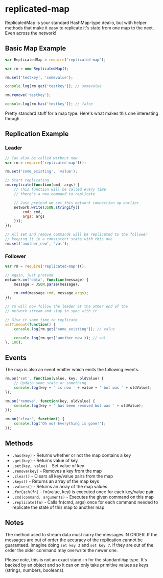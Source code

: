 # replicated-map

ReplicatedMap is your standard HashMap-type dealio, but with helper methods that make it easy to replicate it's state from one map to the next. Even across the network!


## Basic Map Example

```javascript
var ReplicatedMap = require('replicated-map');

var rm = new ReplicatedMap();

rm.set('testkey', 'somevalue');

console.log(rm.get('testkey')); // somevalue

rm.remove('testkey');

console.log(rm.has('testkey')); // false
```

Pretty standard stuff for a map type. Here's what makes this one interesting though.


## Replication Example

### Leader

```javascript
// Can also be called without new
var rm = require('replicated-map')();

rm.set('some_existing', 'value');

// Start replicating
rm.replicate(function(cmd, args) {
	// This function will be called every time
	// there's a new command to replicate

	// Just pretend we set this network connection up earlier
	network.write(JSON.stringify({
		cmd: cmd,
		args: args
	}));
});

// All set and remove commands will be replicated to the follower
// keeping it in a consistent state with this one
rm.set('another_new', 'val');
```

### Follower

```javascript
var rm = require('replicated-map')();

// Again, just pretend
network.on('data', function(message) {
	message = JSON.parse(message);

	rm.cmd(message.cmd, message.args);
});

// rm will now follow the leader at the other end of the
// network stream and stay in sync with it

// Give it some time to replicate
setTimeout(function() {
	console.log(rm.get('some_existing')); // value

	console.log(rm.get('another_new')); // val
}, 100);
```


## Events

The map is also an event emitter which emits the following events.

```javascript
rm.on('set', function(value, key, oldValue) {
	// Update some state or something
	console.log(key + ' is now ' + value + ' but was ' + oldValue);
});

rm.on('remove', function(key, oldValue) {
	console.log(key + ' has been removed but was ' + oldValue);
});

rm.on('clear', function() {
	console.log('Oh no! Everything is gone!');
});
```

## Methods

* `.has(key)` - Returns whether or not the map contains a key
* `.get(key)` - Returns value of key
* `.set(key, value)` - Set value of key
* `.remove(key)` - Removes a key from the map
* `.clear()` - Clears all key/value pairs from the map
* `.keys()` - Returns an array of the map keys
* `.values()` - Returns an array of the map values
* `.forEach(fn)` - fn(value, key) is executed once for each key/value pair
* `.cmd(command, arguments)` - Executes the given command on this map
* `.replicate(fn)` - Calls fn(cmd, args) once for each command needed to replicate the state of this map to another map



## Notes

The method used to stream data must carry the messages IN ORDER. If the messages are out of order the accuracy of the replication cannot be guaranteed. Imagine doing `set key 3` and `set key 7`. If they are out of the order the older command may overwrite the newer one.

Please note, this is not an exact stand-in for the standard `Map` type. It's backed by an object and so it can on only take primitive values as keys (strings, numbers, booleans).
